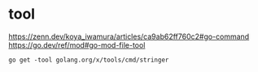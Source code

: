 # tool

https://zenn.dev/koya_iwamura/articles/ca9ab62ff760c2#go-command
https://go.dev/ref/mod#go-mod-file-tool

```
go get -tool golang.org/x/tools/cmd/stringer
```
